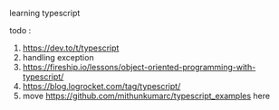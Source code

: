 learning typescript

todo :  
1.  https://dev.to/t/typescript
2.  handling exception
3.  https://fireship.io/lessons/object-oriented-programming-with-typescript/
4.  https://blog.logrocket.com/tag/typescript/
5.  move https://github.com/mithunkumarc/typescript_examples here
